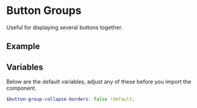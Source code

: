 # Button Groups

Useful for displaying several buttons together.

## Example

<script async src="//jsfiddle.net/karmacss/2fxa83m1/embed/html,result/"></script>

## Variables

Below are the default variables, adjust any of these before you import the component.

```scss
$button-group-collapse-borders: false !default;
```